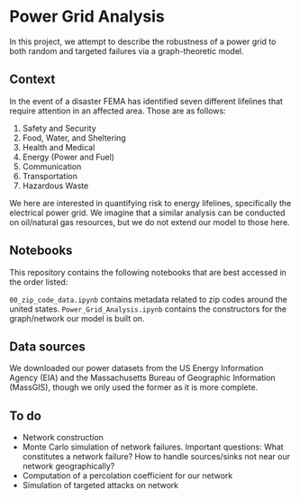 # Power Grid Analysis
In this project, we attempt to describe the robustness of a power grid to both random and targeted failures via a graph-theoretic model.


## Context
In the event of a disaster FEMA has identified seven different lifelines that require attention in an affected area. Those are as follows:

1. Safety and Security
2. Food, Water, and Sheltering
3. Health and Medical
4. Energy (Power and Fuel)
5. Communication
6. Transportation
7. Hazardous Waste

We here are interested in quantifying risk to energy lifelines, specifically the electrical power grid. We imagine that a similar analysis can be conducted on oil/natural gas resources, but we do not extend our model to those here.

## Notebooks
This repository contains the following notebooks that are best accessed in the order listed:

`00_zip_code_data.ipynb` contains metadata related to zip codes around the united states.
`Power_Grid_Analysis.ipynb` contains the constructors for the graph/network our model is built on.

## Data sources
We downloaded our power datasets from the US Energy Information Agency (EIA) and the Massachusetts Bureau of Geographic Information (MassGIS), though we only used the former as it is more complete.


## To do
- Network construction
- Monte Carlo simulation of network failures. Important questions: What constitutes a network failure? How to handle sources/sinks not near our network geographically?
- Computation of a percolation coefficient for our network
- Simulation of targeted attacks on network
